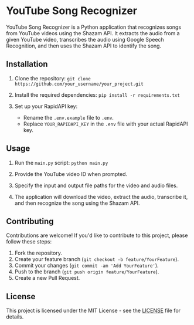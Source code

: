 # YouTube Song Recognizer

YouTube Song Recognizer is a Python application that recognizes songs from YouTube videos using the Shazam API. It extracts the audio from a given YouTube video, transcribes the audio using Google Speech Recognition, and then uses the Shazam API to identify the song.

## Installation

1. Clone the repository:
   `git clone https://github.com/your_username/your_project.git`


2. Install the required dependencies:
   `pip install -r requirements.txt`


3. Set up your RapidAPI key:
   - Rename the `.env.example` file to `.env`.
   - Replace `YOUR_RAPIDAPI_KEY` in the `.env` file with your actual RapidAPI key.

## Usage

1. Run the `main.py` script:
   `python main.py`


2. Provide the YouTube video ID when prompted.

3. Specify the input and output file paths for the video and audio files.

4. The application will download the video, extract the audio, transcribe it, and then recognize the song using the Shazam API.

## Contributing

Contributions are welcome! If you'd like to contribute to this project, please follow these steps:

1. Fork the repository.
2. Create your feature branch (`git checkout -b feature/YourFeature`).
3. Commit your changes (`git commit -am 'Add YourFeature'`).
4. Push to the branch (`git push origin feature/YourFeature`).
5. Create a new Pull Request.

## License

This project is licensed under the MIT License - see the [LICENSE](LICENSE) file for details.
